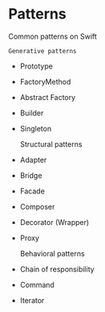 # Patterns
Common patterns on Swift 

    Generative patterns
- Prototype
- FactoryMethod
- Abstract Factory
- Builder 
- Singleton 

    Structural patterns
- Adapter 
- Bridge 
- Facade
- Composer
- Decorator (Wrapper)
- Proxy
    
    Behavioral patterns
- Chain of responsibility
- Command
- Iterator
